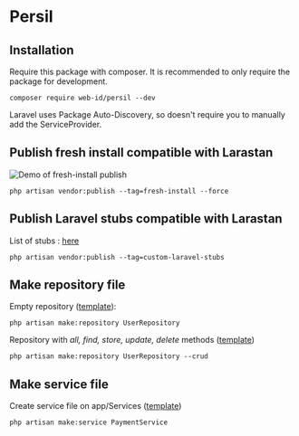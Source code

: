 # Persil

## Installation

Require this package with composer. It is recommended to only require the package for development.

```shell
composer require web-id/persil --dev
```

Laravel uses Package Auto-Discovery, so doesn't require you to manually add the ServiceProvider.

## Publish fresh install compatible with Larastan

![Demo of fresh-install publish](https://github.com/web-id-fr/persil/raw/main/src/common/freshInstall.gif "Demo on fresh install")

```shell
php artisan vendor:publish --tag=fresh-install --force
```

## Publish Laravel stubs compatible with Larastan

List of stubs : [here](https://github.com/web-id-fr/persil/tree/main/src/Stubs/CustomLaravelStubs)

```shell
php artisan vendor:publish --tag=custom-laravel-stubs
```

## Make repository file

Empty repository ([template](https://github.com/web-id-fr/persil/blob/main/src/Stubs/Makes/repository.stub)):

```shell
php artisan make:repository UserRepository
```

Repository with *all, find, store, update, delete* methods ([template](https://github.com/web-id-fr/persil/blob/main/src/Stubs/Makes/repository.crud.stub))

```shell
php artisan make:repository UserRepository --crud
```

## Make service file

Create service file on app/Services ([template](https://github.com/web-id-fr/persil/blob/main/src/Stubs/Makes/service.stub))

```shell
php artisan make:service PaymentService
```
